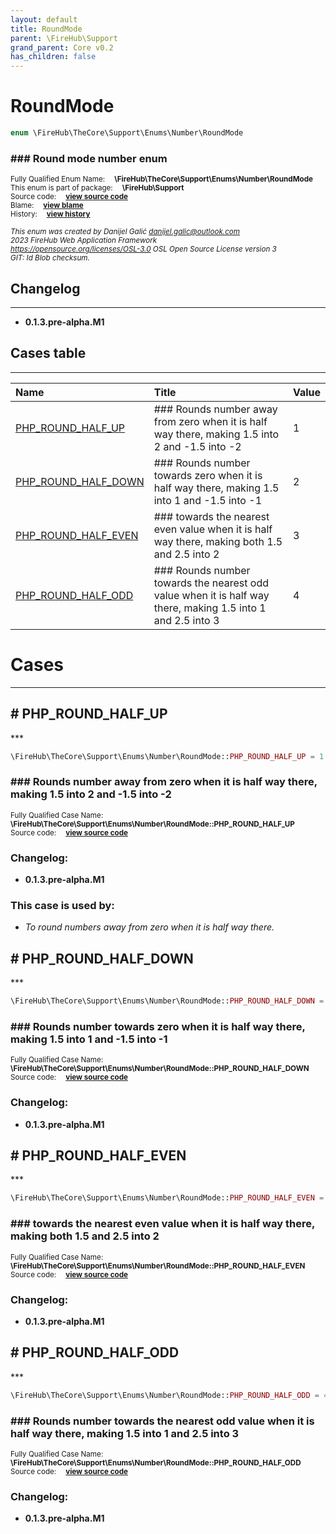 ```yaml
---
layout: default
title: RoundMode
parent: \FireHub\Support
grand_parent: Core v0.2
has_children: false
---
```


<link rel="stylesheet" type="text/css" href="/css/style.css" />

# RoundMode

```php
enum \FireHub\TheCore\Support\Enums\Number\RoundMode
```

### ### Round mode number enum

<sub>Fully Qualified Enum Name:  **\FireHub\TheCore\Support\Enums\Number\RoundMode**</sub><br>
<sub>This enum is part of package:  **\FireHub\Support**</sub><br>
<sub>Source code:  **[view source code](https://github.com/The-FireHub-Project/Core/blob/v1.0/src/support/enums/number/firehub.RoundMode.php#L23)**</sub><br>
<sub>Blame:  **[view blame](https://github.com/The-FireHub-Project/Core/blame/v1.0/src/support/enums/number/firehub.RoundMode.php)**</sub><br>
<sub>History:  **[view history](https://github.com/The-FireHub-Project/Core/commits/v1.0/src/support/enums/number/firehub.RoundMode.php)**</sub><br>

<sub>_This enum was created by Danijel Galić <danijel.galic@outlook.com>_</sub><br>
<sub>_2023 FireHub Web Application Framework_</sub><br>
<sub>_<https://opensource.org/licenses/OSL-3.0> OSL Open Source License version 3_</sub><br>
<sub>_GIT: $Id$ Blob checksum._</sub><br>

## Changelog
***

* **0.1.3.pre-alpha.M1** 


## Cases table
***

| Name  | Title | Value |
| :---  | :---  | :---  |
|<a href="#php_round_half_up">PHP_ROUND_HALF_UP</a>|### Rounds number away from zero when it is half way there, making 1.5 into 2 and -1.5 into -2|1|
|<a href="#php_round_half_down">PHP_ROUND_HALF_DOWN</a>|### Rounds number towards zero when it is half way there, making 1.5 into 1 and -1.5 into -1|2|
|<a href="#php_round_half_even">PHP_ROUND_HALF_EVEN</a>|### towards the nearest even value when it is half way there, making both 1.5 and 2.5 into 2|3|
|<a href="#php_round_half_odd">PHP_ROUND_HALF_ODD</a>|### Rounds number towards the nearest odd value when it is half way there, making 1.5 into 1 and 2.5 into 3|4|


# Cases
***


<h2><a name="php_round_half_up"># PHP_ROUND_HALF_UP</a></h2>
***

```php
\FireHub\TheCore\Support\Enums\Number\RoundMode::PHP_ROUND_HALF_UP = 1
```

### ### Rounds number away from zero when it is half way there, making 1.5 into 2 and -1.5 into -2

<sub>Fully Qualified Case Name:  **\FireHub\TheCore\Support\Enums\Number\RoundMode::PHP_ROUND_HALF_UP**</sub><br>
<sub>Source code:  **[view source code](https://github.com/The-FireHub-Project/Core/blob/v1.0/src/support/enums/number/firehub.RoundMode.php#L29)**</sub><br>

### Changelog:

* **0.1.3.pre-alpha.M1** 

### This case is used by:

* *To round numbers away from zero when it is half way there.*


<h2><a name="php_round_half_down"># PHP_ROUND_HALF_DOWN</a></h2>
***

```php
\FireHub\TheCore\Support\Enums\Number\RoundMode::PHP_ROUND_HALF_DOWN = 2
```

### ### Rounds number towards zero when it is half way there, making 1.5 into 1 and -1.5 into -1

<sub>Fully Qualified Case Name:  **\FireHub\TheCore\Support\Enums\Number\RoundMode::PHP_ROUND_HALF_DOWN**</sub><br>
<sub>Source code:  **[view source code](https://github.com/The-FireHub-Project/Core/blob/v1.0/src/support/enums/number/firehub.RoundMode.php#L35)**</sub><br>

### Changelog:

* **0.1.3.pre-alpha.M1** 

<h2><a name="php_round_half_even"># PHP_ROUND_HALF_EVEN</a></h2>
***

```php
\FireHub\TheCore\Support\Enums\Number\RoundMode::PHP_ROUND_HALF_EVEN = 3
```

### ### towards the nearest even value when it is half way there, making both 1.5 and 2.5 into 2

<sub>Fully Qualified Case Name:  **\FireHub\TheCore\Support\Enums\Number\RoundMode::PHP_ROUND_HALF_EVEN**</sub><br>
<sub>Source code:  **[view source code](https://github.com/The-FireHub-Project/Core/blob/v1.0/src/support/enums/number/firehub.RoundMode.php#L41)**</sub><br>

### Changelog:

* **0.1.3.pre-alpha.M1** 

<h2><a name="php_round_half_odd"># PHP_ROUND_HALF_ODD</a></h2>
***

```php
\FireHub\TheCore\Support\Enums\Number\RoundMode::PHP_ROUND_HALF_ODD = 4
```

### ### Rounds number towards the nearest odd value when it is half way there, making 1.5 into 1 and 2.5 into 3

<sub>Fully Qualified Case Name:  **\FireHub\TheCore\Support\Enums\Number\RoundMode::PHP_ROUND_HALF_ODD**</sub><br>
<sub>Source code:  **[view source code](https://github.com/The-FireHub-Project/Core/blob/v1.0/src/support/enums/number/firehub.RoundMode.php#L47)**</sub><br>

### Changelog:

* **0.1.3.pre-alpha.M1** 

